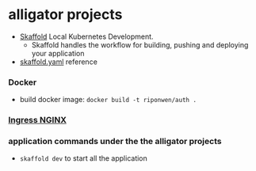 # alligator projects

- [Skaffold](https://skaffold.dev/) Local Kubernetes Development.
  - Skaffold handles the workflow for building, pushing and deploying your application
- [skaffold.yaml](https://skaffold.dev/docs/references/yaml/) reference

### Docker

- build docker image: `docker build -t riponwen/auth .`

### [Ingress NGINX](https://kubernetes.github.io/ingress-nginx/)

### application commands under the the alligator projects

- `skaffold dev` to start all the application
